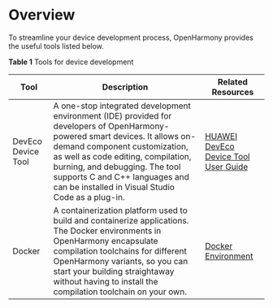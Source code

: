 # Overview

To streamline your device development process, OpenHarmony provides the useful tools listed below.

**Table 1**  Tools for device development

| Tool | Description | Related Resources|
| ----  | ------ | ------ |
| DevEco Device Tool | A one-stop integrated development environment (IDE) provided for developers of OpenHarmony-powered smart devices. It allows on-demand component customization, as well as code editing, compilation, burning, and debugging. The tool supports C and C++ languages and can be installed in Visual Studio Code as a plug-in.| [HUAWEI DevEco Device Tool User Guide](https://device.harmonyos.com/en/docs/documentation/guide/service_introduction-0000001050166905)|
| Docker | A containerization platform used to build and containerize applications. The Docker environments in OpenHarmony encapsulate compilation toolchains for different OpenHarmony variants, so you can start your building straightaway without having to install the compilation toolchain on your own.| [Docker Environment](gettools-acquire.md)|
